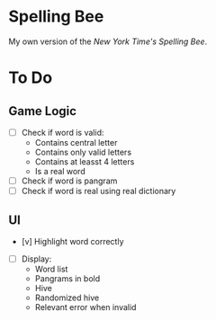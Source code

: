 # Spelling Bee
My own version of the *New York Time's Spelling Bee*.

# To Do

## Game Logic
* [ ] Check if word is valid:
    - Contains central letter
    - Contains only valid letters
    - Contains at leasst 4 letters
    - Is a real word
* [ ] Check if word is pangram
* [ ] Check if word is real using real dictionary

## UI
* [v] Highlight word correctly
* [ ] Display:
    - Word list
    - Pangrams in bold
    - Hive
    - Randomized hive
    - Relevant error when invalid
